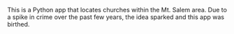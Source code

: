 This is a Python app that locates churches within the Mt. Salem area. Due to a spike in crime over the past few years, the idea sparked and this app was birthed.
